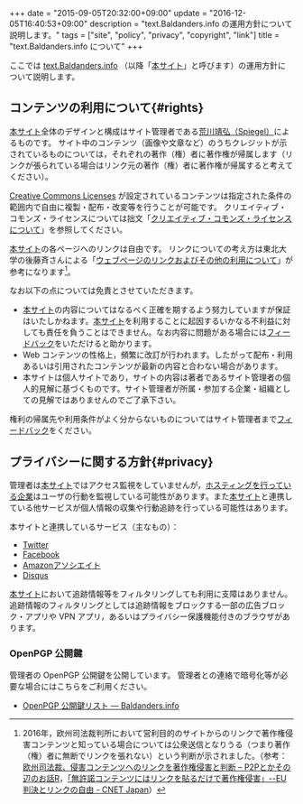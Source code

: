 +++
date = "2015-09-05T20:32:00+09:00"
update = "2016-12-05T16:40:53+09:00"
description = "text.Baldanders.info の運用方針について説明します。"
tags = ["site", "policy", "privacy", "copyright", "link"]
title = "text.Baldanders.info について"
+++

ここでは [text.Baldanders.info](/) （以降「[本サイト]」と呼びます）の運用方針について説明します。

## コンテンツの利用について{#rights}

[本サイト]全体のデザインと構成はサイト管理者である[荒川靖弘（Spiegel）](http://www.baldanders.info/spiegel/profile/)によるものです。
サイト中のコンテンツ（画像や文章など）のうちクレジットが示されているものについては，それぞれの著作（権）者に著作権が帰属します（リンクが張られている場合はリンク元の著作（権）者に著作権が帰属すると考えてください）。

[Creative Commons Licenses](https://creativecommons.org/licenses/) が設定されているコンテンツは指定された条件の範囲内で自由に複製・配布・改変等を行うことが可能です。
クリエイティブ・コモンズ・ライセンスについては拙文「[クリエイティブ・コモンズ・ライセンスについて](http://www.baldanders.info/spiegel/archive/cc-license/)」を参照してください。

[本サイト]の各ページへのリンクは自由です。
リンクについての考え方は東北大学の後藤斉さんによる「[ウェブページのリンクおよびその他の利用について](http://www.sal.tohoku.ac.jp/~gothit/webpolicy.html)」が参考になります[^eu]。

[^eu]: 2016年，欧州司法裁判所において営利目的のサイトからのリンクで著作権侵害コンテンツと知っている場合については公衆送信となりうる（つまり著作（権）者に無断でリンクを張れない）という判断が示されました。（参考： [欧州司法裁、侵害コンテンツへのリンクを著作権侵害と判断 – P2Pとかその辺のお話R](http://p2ptk.org/copyright/553)，[「無許諾コンテンツにはリンクを貼るだけで著作権侵害」--EU判決とリンクの自由 - CNET Japan](http://japan.cnet.com/news/business/35088980/)）

なお以下の点については免責とさせていただきます。

- [本サイト]の内容についてはなるべく正確を期するよう努力していますが保証はいたしかねます。[本サイト]を利用することに起因するいかなる不利益に対しても責任を負うことはできません。なお内容に問題がある場合には[フィードバック](#feedback)をいただけると助かります。
- Web コンテンツの性格上，頻繁に改訂が行われます。したがって配布・利用あるいは引用されたコンテンツが最新の内容と合わない場合があります。
- 本サイトは個人サイトであり，サイトの内容は著者であるサイト管理者の個人的見解に基づくものです。サイト管理者が所属・参加する企業・組織としての見解ではありませんのでご了承下さい。

権利の帰属先や利用条件がよく分からないものについてはサイト管理者まで[フィードバック](#feedback)をください。

## プライバシーに関する方針{#privacy}

管理者は[本サイト]ではアクセス監視をしていませんが，[ホスティングを行っている企業](https://github.com/)はユーザの行動を監視している可能性があります。また[本サイト]と連携している他サービスが個人情報の収集や行動追跡を行っている可能性はあります。

本サイトと連携しているサービス（主なもの）：

- [Twitter](https://twitter.com/)
- [Facebook](https://www.facebook.com/)
- [Amazonアソシエイト](https://affiliate.amazon.co.jp/)
- [Disqus](https://disqus.com/)

[本サイト]において追跡情報等をフィルタリングしても利用に支障はありません。
追跡情報のフィルタリングとしては追跡情報をブロックする一部の広告ブロック・アプリや VPN アプリ，あるいはプライバシー保護機能付きのブラウザがあります。

### OpenPGP 公開鍵

管理者の OpenPGP 公開鍵を公開しています。
管理者との連絡で暗号化等が必要な場合にはこちらをご利用ください。

- [OpenPGP 公開鍵リスト — Baldanders.info](http://www.baldanders.info/spiegel/pubkeys/)

[本サイト]: / "text.Baldanders.info"
